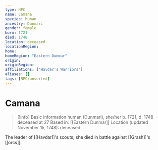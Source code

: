 ```yaml
---
type: NPC
name: Camana
species: human
ancestry: Dunmari
gender: female
born: 1721
died: 1748
location: deceased
locationRegion:
home: 
homeRegion: "Eastern Dunmar"
origin:
originRegion:
affiliations: ["Havdar's Warriors"]
aliases: []
tags: [NPC/unsorted]
---
```

# Camana
>[!info] Basic information
>human (Dunmari), she/her
>b. 1721, d. 1748
>deceased at 27
>Based in: [[Eastern Dunmar]]
>Location (updated November 15, 1748): deceased

The leader of [[Havdar]]'s scouts; she died in battle against [[Grash]]'s [[orcs]]. 
